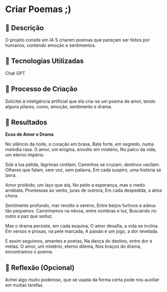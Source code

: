 
# Criar Poemas ;)

## 📒 Descrição
O projeto consite em IA´S criarem poemas que pareçam ser feitos por humanos, contendo emoção e sentimentos.

## 🤖 Tecnologias Utilizadas
Chat GPT
## 🧐 Processo de Criação
Solicitei à inteligência artificial que ela cria-se um poema de amor, tendo alguns pilares, como, emoção, sentimento e drama.

## 🚀 Resultados
**Ecos de Amor e Drama**

No silêncio da noite, o coração em brasa,
Bate forte, em segredo, numa melodia rasa.
O amor, um enigma, envolto em mistério,
No palco da vida, um eterno império.

Sob a lua pálida, lágrimas cintilam,
Caminhos se cruzam, destinos vacilam.
Olhares que falam, sem voz, sem palavra,
Em cada suspiro, uma história se lavra.

Amor proibido, um laço que ata,
No peito a esperança, mas o medo arrebata.
Promessas ao vento, juras de outrora,
Em cada despedida, a alma chora.

Sentimento profundo, mar revolto e sereno,
Entre beijos furtivos e adeus tão pequenos.
Caminhamos na névoa, entre sombras e luz,
Buscando no outro a paz que seduz.

Mas o drama persiste, em cada esquina,
O amor desafia, a vida se inclina.
Em versos e prosas, na pele marcada,
A paixão é um jogo, a dor revelada.

E assim seguimos, amantes e poetas,
Na dança do destino, entre dor e metas.
O amor, um mistério, eterno dilema,
Nos braços do drama, encontramos o poema.

## 💭 Reflexão (Opcional)
Achei algo muito poderoso, que se usada da forma certa pode nos auxiliar em muitas tarefas.
